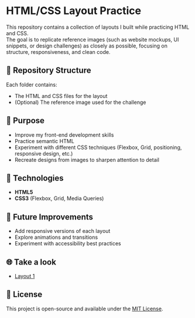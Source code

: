 # HTML/CSS Layout Practice

This repository contains a collection of layouts I built while practicing HTML and CSS.  
The goal is to replicate reference images (such as website mockups, UI snippets, or design challenges) as closely as possible, focusing on structure, responsiveness, and clean code.

## 📂 Repository Structure
Each folder contains:
- The HTML and CSS files for the layout
- (Optional) The reference image used for the challenge

## 🚀 Purpose
- Improve my front-end development skills
- Practice semantic HTML
- Experiment with different CSS techniques (Flexbox, Grid, positioning, responsive design, etc.)
- Recreate designs from images to sharpen attention to detail

## 🔧 Technologies
- **HTML5**
- **CSS3** (Flexbox, Grid, Media Queries)

## 🌱 Future Improvements
- Add responsive versions of each layout
- Explore animations and transitions
- Experiment with accessibility best practices

## 🌐 Take a look
- [Layout 1](https://michecosa.github.io/pratica-layout/layout-1)

## 📜 License
This project is open-source and available under the [MIT License](LICENSE).
